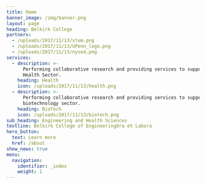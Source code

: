 ```yaml
---
title: Home
banner_image: /img/banner.png
layout: page
heading: Belkirk College
partners:
  - /uploads/2017/11/13/stem.png
  - /uploads/2017/11/13/UPenn_logo.png
  - /uploads/2017/11/13/nysed.png
services:
  - description: >-
      Performing collaborative research and providing services to support the
      Health Sector.
    heading: Health
    icon: /uploads/2017/11/13/health.png
  - description: >-
      Performing collaborative research and providing services to support the
      biotechnology sector.
    heading: BioTech
    icon: /uploads/2017/11/13/biotech.png
sub_heading: Engineering and Health Sciences
textline: Belkirk College of EngineeringOra et Labora
hero_button:
  text: Learn more
  href: /about
show_news: true
menu:
  navigation:
    identifier: _index
    weight: 1
---
```



